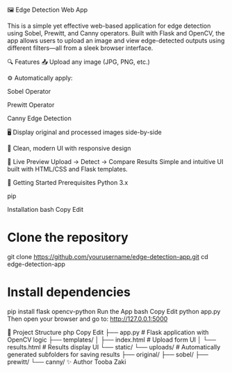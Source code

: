 🖼️ Edge Detection Web App

This is a simple yet effective web-based application for edge detection using Sobel, Prewitt, and Canny operators. Built with Flask and OpenCV, the app allows users to upload an image and view edge-detected outputs using different filters—all from a sleek browser interface.

🔍 Features
📤 Upload any image (JPG, PNG, etc.)

⚙️ Automatically apply:

Sobel Operator

Prewitt Operator

Canny Edge Detection

🖥️ Display original and processed images side-by-side

🎨 Clean, modern UI with responsive design

📸 Live Preview
Upload → Detect → Compare Results
Simple and intuitive UI built with HTML/CSS and Flask templates.

🚀 Getting Started
Prerequisites
Python 3.x

pip

Installation
bash
Copy
Edit
# Clone the repository
git clone https://github.com/yourusername/edge-detection-app.git
cd edge-detection-app

# Install dependencies
pip install flask opencv-python
Run the App
bash
Copy
Edit
python app.py
Then open your browser and go to:
http://127.0.0.1:5000

📁 Project Structure
php
Copy
Edit
├── app.py                 # Flask application with OpenCV logic
├── templates/
│   ├── index.html         # Upload form UI
│   └── results.html       # Results display UI
└── static/
    └── uploads/           # Automatically generated subfolders for saving results
        ├── original/
        ├── sobel/
        ├── prewitt/
        └── canny/
✨ Author
Tooba Zaki
